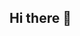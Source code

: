 ## Hi there 👋

<!--
**namjujeong/namjujeong** is a ✨ _special_ ✨ repository because its `README.md` (this file) appears on your GitHub profile.

Here are some ideas to get you started:

👋 Hi, I’m Namju Jeong
💬 I'm a Data Analyst
👀 I use data to create solutions for businesses and organizations
🤝 I’m looking to collaborate on PYTHON, SQL, EXCEL, and DATA VISUALIZATION PROJECTS Using POWER BI, or TABLEAU
🌱 On this GitHub, you'll find a collection of my projects and resources that showcase my skills and my passion for data analysis.
📫 You can reach out to me via LinkedIn (https://www.linkedin.com/in/nammjujeong)
